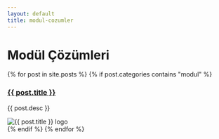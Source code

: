 ```yaml
---
layout: default
title: modul-cozumler
---
```


# Modül Çözümleri

<div class="modul-listesi">
  {% for post in site.posts %}
    {% if post.categories contains "modul" %}
      <div class="modul-item">
        <div class="modul-desciption">
          <h3><a href="{{ post.url | relative_url }}">{{ post.title }}</a></h3>
          <p>{{ post.desc }}</p>
        </div>
        <div class="modul-logo">
          <img src="{{ post.logo | relative_url }}" alt="{{ post.title }} logo">
        </div>
      </div>
    {% endif %}
  {% endfor %}
</div>
